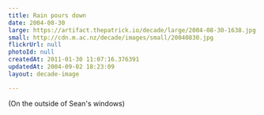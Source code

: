 ```yaml
---
title: Rain pours down
date: 2004-08-30
large: https://artifact.thepatrick.io/decade/large/2004-08-30-1638.jpg
small: http://cdn.m.ac.nz/decade/images/small/20040830.jpg
flickrUrl: null
photoId: null
createdAt: 2011-01-30 11:07:16.376391
updatedAt: 2004-09-02 18:23:09
layout: decade-image

---
```

(On the outside of Sean's windows)
